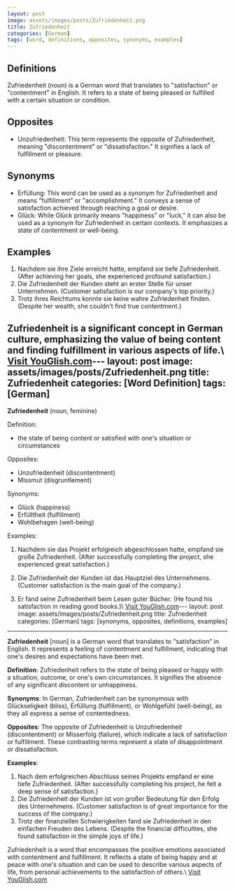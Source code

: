 ```yaml
---
layout: post
image: assets/images/posts/Zufriedenheit.png
title: Zufriedenheit
categories: [German]
tags: [word, definitions, opposites, synonyms, examples]
---
```


## Definitions

Zufriedenheit (noun) is a German word that translates to "satisfaction" or "contentment" in English. It refers to a state of being pleased or fulfilled with a certain situation or condition.

## Opposites

- Unzufriedenheit: This term represents the opposite of Zufriedenheit, meaning "discontentment" or "dissatisfaction." It signifies a lack of fulfillment or pleasure.

## Synonyms

- Erfüllung: This word can be used as a synonym for Zufriedenheit and means "fulfillment" or "accomplishment." It conveys a sense of satisfaction achieved through reaching a goal or desire.
- Glück: While Glück primarily means "happiness" or "luck," it can also be used as a synonym for Zufriedenheit in certain contexts. It emphasizes a state of contentment or well-being.

## Examples

1. Nachdem sie ihre Ziele erreicht hatte, empfand sie tiefe Zufriedenheit. (After achieving her goals, she experienced profound satisfaction.)
2. Die Zufriedenheit der Kunden steht an erster Stelle für unser Unternehmen. (Customer satisfaction is our company's top priority.)
3. Trotz ihres Reichtums konnte sie keine wahre Zufriedenheit finden. (Despite her wealth, she couldn't find true contentment.)

Zufriedenheit is a significant concept in German culture, emphasizing the value of being content and finding fulfillment in various aspects of life.\ <a id="yg-widget-0" class="youglish-widget" data-query="Zufriedenheit" data-lang="german" data-components="8412" data-auto-start="0" data-bkg-color="theme_light" data-title="How%20to%20pronounce%20Zufriedenheit%20in%20German"  rel="nofollow" href="https://youglish.com">Visit YouGlish.com</a><script async src="https://youglish.com/public/emb/widget.js" charset="utf-8"></script>---
layout: post
image: assets/images/posts/Zufriedenheit.png
title: Zufriedenheit
categories: [Word Definition]
tags: [German]
---

**Zufriedenheit** (noun, feminine)

Definition:
- the state of being content or satisfied with one's situation or circumstances

Opposites:
- Unzufriedenheit (discontentment)
- Missmut (disgruntlement)

Synonyms:
- Glück (happiness)
- Erfülltheit (fulfillment)
- Wohlbehagen (well-being)

Examples:
1. Nachdem sie das Projekt erfolgreich abgeschlossen hatte, empfand sie große Zufriedenheit.
   (After successfully completing the project, she experienced great satisfaction.)
   
2. Die Zufriedenheit der Kunden ist das Hauptziel des Unternehmens.
   (Customer satisfaction is the main goal of the company.)
   
3. Er fand seine Zufriedenheit beim Lesen guter Bücher.
   (He found his satisfaction in reading good books.)\ <a id="yg-widget-0" class="youglish-widget" data-query="Zufriedenheit" data-lang="german" data-components="8412" data-auto-start="0" data-bkg-color="theme_light" data-title="How%20to%20pronounce%20Zufriedenheit%20in%20German"  rel="nofollow" href="https://youglish.com">Visit YouGlish.com</a><script async src="https://youglish.com/public/emb/widget.js" charset="utf-8"></script>---
layout: post
image: assets/images/posts/Zufriedenheit.png
title: Zufriedenheit
categories: [German]
tags: [synonyms, opposites, definitions, examples]
---

**Zufriedenheit** [noun] is a German word that translates to "satisfaction" in English. It represents a feeling of contentment and fulfillment, indicating that one's desires and expectations have been met. 

**Definition**: Zufriedenheit refers to the state of being pleased or happy with a situation, outcome, or one's own circumstances. It signifies the absence of any significant discontent or unhappiness.

**Synonyms**: In German, Zufriedenheit can be synonymous with Glückseligkeit (bliss), Erfüllung (fulfillment), or Wohlgefühl (well-being), as they all express a sense of contentedness.

**Opposites**: The opposite of Zufriedenheit is Unzufriedenheit (discontentment) or Misserfolg (failure), which indicate a lack of satisfaction or fulfillment. These contrasting terms represent a state of disappointment or dissatisfaction.

**Examples**:

1. Nach dem erfolgreichen Abschluss seines Projekts empfand er eine tiefe Zufriedenheit. (After successfully completing his project, he felt a deep sense of satisfaction.)
2. Die Zufriedenheit der Kunden ist von großer Bedeutung für den Erfolg des Unternehmens. (Customer satisfaction is of great importance for the success of the company.)
3. Trotz der finanziellen Schwierigkeiten fand sie Zufriedenheit in den einfachen Freuden des Lebens. (Despite the financial difficulties, she found satisfaction in the simple joys of life.)

Zufriedenheit is a word that encompasses the positive emotions associated with contentment and fulfillment. It reflects a state of being happy and at peace with one's situation and can be used to describe various aspects of life, from personal achievements to the satisfaction of others.\ <a id="yg-widget-0" class="youglish-widget" data-query="Zufriedenheit" data-lang="german" data-components="8412" data-auto-start="0" data-bkg-color="theme_light" data-title="How%20to%20pronounce%20Zufriedenheit%20in%20German"  rel="nofollow" href="https://youglish.com">Visit YouGlish.com</a><script async src="https://youglish.com/public/emb/widget.js" charset="utf-8"></script>